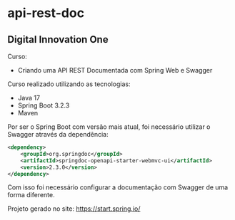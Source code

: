 # api-rest-doc

## Digital Innovation One

Curso:
- Criando uma API REST Documentada com Spring Web e Swagger

Curso realizado utilizando as tecnologias:
- Java 17
- Spring Boot 3.2.3
- Maven

Por ser o Spring Boot com versão mais atual, foi necessário utilizar o Swagger através da dependência:
```xml
<dependency>
    <groupId>org.springdoc</groupId>
    <artifactId>springdoc-openapi-starter-webmvc-ui</artifactId>
    <version>2.3.0</version>
</dependency>
```

Com isso foi necessário configurar a documentação com Swagger de uma forma diferente.

Projeto gerado no site: https://start.spring.io/
